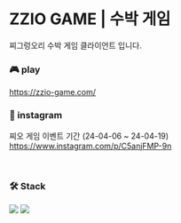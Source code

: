 # ZZIO GAME | 수박 게임
찌그렁오리 수박 게임 클라이언트 입니다.

### 🎮 play
https://zzio-game.com/

### 🎁 instagram
찌오 게임 이벤트 기간 (24-04-06 ~ 24-04-19)  
https://www.instagram.com/p/C5anjFMP-9n

<br/>

### 🛠️ Stack

<p>
  <img src="https://img.shields.io/badge/Vue.js-4FC08D?style=for-the-badge&logo=Vue.js&logoColor=white">
  <img src="https://img.shields.io/badge/Vite-646CFF?style=for-the-badge&logo=vite&logoColor=white">  
</p>
